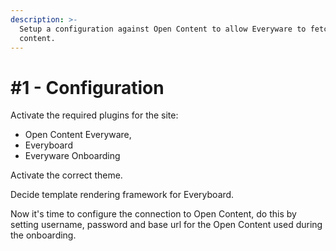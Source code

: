 ```yaml
---
description: >-
  Setup a configuration against Open Content to allow Everyware to fetch
  content.
---
```


# \#1 - Configuration

Activate the required plugins for the site:

* Open Content Everyware,
* Everyboard
* Everyware Onboarding

Activate the correct theme.

Decide template rendering framework for Everyboard.

Now it's time to configure the connection to Open Content, do this by setting username, password and base url for the Open Content used during the onboarding.


